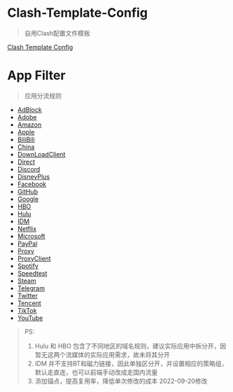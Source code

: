 # Clash-Template-Config
> 自用Clash配置文件模板

[Clash Template Config](https://cdn.jsdelivr.net/gh/yeehonglee/Clash-Template-Config@master/Clash-Template-Config.yml)

# App Filter
> 应用分流规则

+ [AdBlock](https://cdn.jsdelivr.net/gh/yeehonglee/Clash-Template-Config@master/Filter/AdBlock.yaml)
+ [Adobe](https://cdn.jsdelivr.net/gh/yeehonglee/Clash-Template-Config@master/Filter/Adobe.yaml)
+ [Amazon](https://cdn.jsdelivr.net/gh/yeehonglee/Clash-Template-Config@master/Filter/Amazon.yaml)
+ [Apple](https://cdn.jsdelivr.net/gh/yeehonglee/Clash-Template-Config@master/Filter/Apple.yaml)
+ [BiliBili](https://cdn.jsdelivr.net/gh/yeehonglee/Clash-Template-Config@master/Filter/Bilibili.yaml)
+ [China](https://cdn.jsdelivr.net/gh/yeehonglee/Clash-Template-Config@master/Filter/China.yaml)
+ [DownLoadClient](https://cdn.jsdelivr.net/gh/yeehonglee/Clash-Template-Config@master/Filter/DownLoadClient.yaml)
+ [Direct](https://cdn.jsdelivr.net/gh/yeehonglee/Clash-Template-Config@master/Filter/Direct.yaml)
+ [Discord](https://cdn.jsdelivr.net/gh/yeehonglee/Clash-Template-Config@master/Filter/Discord.yaml)
+ [DisneyPlus](https://cdn.jsdelivr.net/gh/yeehonglee/Clash-Template-Config@master/Filter/DisneyPlus.yaml)
+ [Facebook](https://cdn.jsdelivr.net/gh/yeehonglee/Clash-Template-Config@master/Filter/Facebook.yaml)
+ [GitHub](https://cdn.jsdelivr.net/gh/yeehonglee/Clash-Template-Config@master/Filter/GitHub.yaml)
+ [Google](https://cdn.jsdelivr.net/gh/yeehonglee/Clash-Template-Config@master/Filter/Google.yaml)
+ [HBO](https://cdn.jsdelivr.net/gh/yeehonglee/Clash-Template-Config@master/Filter/HBO.yaml)
+ [Hulu](https://cdn.jsdelivr.net/gh/yeehonglee/Clash-Template-Config@master/Filter/Hulu.yaml)
+ [IDM](https://cdn.jsdelivr.net/gh/yeehonglee/Clash-Template-Config@master/Filter/IDM.yaml)
+ [Netflix](https://cdn.jsdelivr.net/gh/yeehonglee/Clash-Template-Config@master/Filter/Netflix.yaml)
+ [Microsoft](https://cdn.jsdelivr.net/gh/yeehonglee/Clash-Template-Config@master/Filter/Microsoft.yaml)
+ [PayPal](https://cdn.jsdelivr.net/gh/yeehonglee/Clash-Template-Config@master/Filter/PayPal.yaml)
+ [Proxy](https://cdn.jsdelivr.net/gh/yeehonglee/Clash-Template-Config@master/Filter/Proxy.yaml)
+ [ProxyClient](https://cdn.jsdelivr.net/gh/yeehonglee/Clash-Template-Config@master/Filter/ProxyClient.yaml)
+ [Spotify](https://cdn.jsdelivr.net/gh/yeehonglee/Clash-Template-Config@master/Filter/Spotify.yaml)
+ [Speedtest](https://cdn.jsdelivr.net/gh/yeehonglee/Clash-Template-Config@master/Filter/Speedtest.yaml)
+ [Steam](https://cdn.jsdelivr.net/gh/yeehonglee/Clash-Template-Config@master/Filter/Steam.yaml)
+ [Telegram](https://cdn.jsdelivr.net/gh/yeehonglee/Clash-Template-Config@master/Filter/Telegram.yaml)
+ [Twitter](https://cdn.jsdelivr.net/gh/yeehonglee/Clash-Template-Config@master/Filter/Twitter.yaml)
+ [Tencent](https://cdn.jsdelivr.net/gh/yeehonglee/Clash-Template-Config@master/Filter/Tencent.yaml)
+ [TikTok](https://cdn.jsdelivr.net/gh/yeehonglee/Clash-Template-Config@master/Filter/TikTok.yaml)
+ [YouTube](https://cdn.jsdelivr.net/gh/yeehonglee/Clash-Template-Config@master/Filter/YouTube.yaml)

> PS: 
> 1. Hulu 和 HBO 包含了不同地区的域名规则，建议实际应用中拆分开，因暂无这两个流媒体的实际应用需求，故未将其分开
> 2. IDM 并不支持BT和磁力链接，因此单独区分开，并设置相应的策略组，默认走直连，也可以前端手动改成走国内流量
> 3. 添加锚点，提高复用率，降低单次修改的成本 2022-09-20修改

